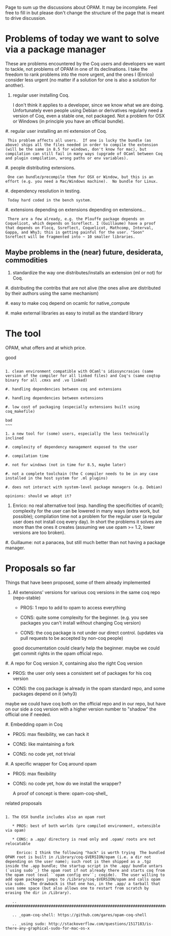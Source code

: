 Page to sum up the discussions about OPAM.  It may be incomplete.  Feel free to fill in but please don't change the structure of the page that is meant to drive discussion.

Problems of today we want to solve via a package manager
========================================================

These are problems encountered by the Coq users and developers we want to tackle, not problems of OPAM in one of its declinations. I take the freedom to rank problems into the more urgent, and the ones I (Enrico) consider less urgent (no matter if a solution for one is also a solution for another).

1. regular user installing Coq.

     I don't think it applies to a developer, since we know what we are doing.  Unfortunately even people using Debian or derivatives regularly need a version of Coq, even a stable one, not packaged. Not a problem for OSX or Windows (in principle you have an official bundle).

#. regular user installing an ml extension of Coq.  

     This problem affects all users.  If one is lucky the bundle (as above) ships all the files needed in order to compile the extension (will be the same in 8.5 for windows, don't know for mac), but compilation can still fail in many ways (upgrade of OCaml between Coq and plugin compilation, wrong paths or env variables).

#. people distributing extensions.  

     One can bundle/precompile them for OSX or Window, but this is an effort (e.g. you need a Mac/Windows machine).  No bundle for Linux.

#. dependency resolution in testing.

     Today hard coded in the bench system.

#. extensions depending on extensions depending on extensions...

     There are a few already, e.g. the Plouffe package depends on Coquelicot, which depends on Ssreflect. I (Guillaume) have a proof that depends on Flocq, Ssreflect, Coquelicot, Mathcomp, Interval, Gappa, and Why3; this is getting painful for the user. "Soon" Ssreflect will be fragmented into ~ 10 smaller libraries.

Maybe problems in the (near) future, desiderata, commodities
------------------------------------------------------------

1. standardize the way one distributes/installs an extension (ml or not) for Coq.

#. distributing the contribs that are not alive (the ones alive are distributed by their authors using the same mechanism)

#. easy to make coq depend on ocamlc for native_compute

#. make external libraries as easy to install as the standard library

The tool
========

OPAM, what offers and at which price.  

good
~~~~

1. clean environment compatible with OCaml's idiosyncrasies (same version of the compiler for all linked files) and Coq's (same coqtop binary for all .cmxs and .vo linked)

#. handling dependencies between coq and extensions

#. handling dependencies between extensions

#. low cost of packaging (especially extensions built using coq_makefile)

bad
~~~

1. a new tool for (some) users, especially the less technically inclined

#. complexity of dependency management exposed to the user

#. compilation time

#. not for windows (not in time for 8.5, maybe later)

#. not a complete toolchain (the C compiler needs to be in any case installed in the host system for .ml plugins)

#. does not interact with system-level package managers (e.g. Debian)

opinions: should we adopt it?
~~~~~~~~~~~~~~~~~~~~~~~~~~~~~

1. Enrico: no real alternative tool (esp. handling the specificities of ocaml); complexity for the user can be lowered in many ways (extra work, but possible); compilation time not a problem for the regular user (a regular user does not install coq every day).  In short the problems it solves are more than the ones it creates (assuming we use opam >= 1.2, lower versions are too broken).

#. Guillaume: not a panacea, but still much better than not having a package manager.

Proposals so far
================

Things that have been proposed, some of them already implemented

1. All extensions' versions for various coq versions in the same coq repo (repo-stable)

   * PROS: 1 repo to add to opam to access everything

   * CONS: quite some complexity for the beginner.  (e.g. you see packages you can't install without changing Coq version)

   * CONS: the coq package is not under our direct control.  (updates via pull requests to be accepted by non-coq people)

   good documentation could clearly help the beginner.  maybe we could get commit rights in the opam official repo.

#. A repo for Coq version X, containing also the right Coq version

   * PROS: the user only sees a consistent set of packages for his coq version

   * CONS: the coq package is already in the opam standard repo, and some packages depend on it (why3)

   maybe we could have coq both on the official repo and in our repo, but have on our side a coq version with a higher version number to "shadow" the official one if needed.

#. Embedding opam in Coq

   * PROS: max flexibility, we can hack it

   * CONS: like maintaining a fork

   * CONS: no code yet, not trivial

#. A specific wrapper for Coq around opam

   * PROS: max flexibility

   * CONS: no code yet, how do we install the wrapper?

       A proof of concept is there: opam-coq-shell_

related proposals
~~~~~~~~~~~~~~~~~

1. The OSX bundle includes also an opam root

   * PROS: best of both worlds (pre compiled environment, extensible via opam)

   * CONS: a .app/ directory is read only and .opam/ roots are not relocatable

     Enrico: I think the following "hack" is worth trying  The bundled OPAM root is built in /Library/coq-$VERSION/opam (i.e. a dir not depending on the user name); such root is then shipped as a .tgz inside the .app bundle; the startup script in the .app/ bundle untars (`using sudo`_) the opam root if not already there and starts coq from the opam root (eval ``opam config env``; coqide).  The user willing to add opam packages jumps to /Library/coq-$VERSION/opam and calls opam via sudo.  The drawback is that one has, in the .app/ a tarball that uses some space (but also allows one to restart from scratch by erasing the dir in /Library).

   .. ############################################################################

   .. _opam-coq-shell: https://github.com/gares/opam-coq-shell

   .. _using sudo: http://stackoverflow.com/questions/1517183/is-there-any-graphical-sudo-for-mac-os-x

